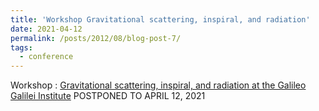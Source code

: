 ```yaml
---
title: 'Workshop Gravitational scattering, inspiral, and radiation'
date: 2021-04-12
permalink: /posts/2012/08/blog-post-7/
tags:
  - conference
---
```

Workshop : 
[Gravitational scattering, inspiral, and radiation at the Galileo Galilei Institute](https://www.ggi.infn.it/showevent.pl?id=363) POSTPONED TO APRIL 12, 2021
